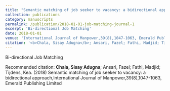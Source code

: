 ```yaml
---
title: "Semantic matching of job seeker to vacancy: a bidirectional approach"
collection: publications
category: manuscripts
permalink: /publication/2018-01-01-job-matching-journal-1
excerpt: 'Bi-directional Job Matching'
date: 2018-01-01
venue: 'International Journal of Manpower,39(8),1047-1063, Emerald Publishing Limited'
citation: '<b>Chala, Sisay Adugna</b>; Ansari, Fazel; Fathi, Madjid; Tijdens, Kea. (2018) Semantic matching of job seeker to vacancy: a bidirectional approach,International Journal of Manpower,39(8),1047-1063, Emerald Publishing Limited'
---
```

Bi-directional Job Matching

Recommended citation: <b>Chala, Sisay Adugna</b>; Ansari, Fazel; Fathi, Madjid; Tijdens, Kea. (2018) Semantic matching of job seeker to vacancy: a bidirectional approach,International Journal of Manpower,39(8),1047-1063, Emerald Publishing Limited